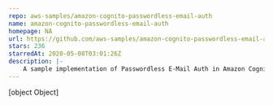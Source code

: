 ```yaml
---
repo: aws-samples/amazon-cognito-passwordless-email-auth
name: amazon-cognito-passwordless-email-auth
homepage: NA
url: https://github.com/aws-samples/amazon-cognito-passwordless-email-auth
stars: 236
starredAt: 2020-05-08T03:01:26Z
description: |-
    A sample implementation of Passwordless E-Mail Auth in Amazon Cognito
---
```


[object Object]
